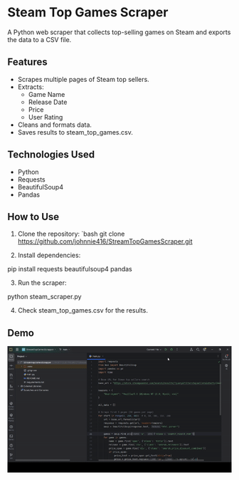 # Steam Top Games Scraper

A Python web scraper that collects top-selling games on Steam and exports the data to a CSV file.

## Features
- Scrapes multiple pages of Steam top sellers.
- Extracts:
  - Game Name
  - Release Date
  - Price
  - User Rating
- Cleans and formats data.
- Saves results to steam_top_games.csv.

## Technologies Used
- Python
- Requests
- BeautifulSoup4
- Pandas

## How to Use
1. Clone the repository:
   `bash
   git clone https://github.com/johnnie416/StreamTopGamesScraper.git

2. Install dependencies:

pip install requests beautifulsoup4 pandas


3. Run the scraper:

python steam_scraper.py


4. Check steam_top_games.csv for the results.

## Demo

![Steam Top Games Scraper Demo](demo.gif)
